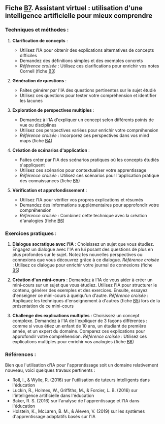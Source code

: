 ## Fiche [B7](<4.2.7. Assist virtuel IA.md>). Assistant virtuel : utilisation d'une intelligence artificielle pour mieux comprendre

### Techniques et méthodes :

1. **Clarification de concepts** :
   - Utilisez l'IA pour obtenir des explications alternatives de concepts difficiles
   - Demandez des définitions simples et des exemples concrets
   - *Référence croisée* : Utilisez ces clarifications pour enrichir vos notes Cornell (fiche [B3](<4.2.3. Meth Cornell notes.md>))

2. **Génération de questions** :
   - Faites générer par l'IA des questions pertinentes sur le sujet étudié
   - Utilisez ces questions pour tester votre compréhension et identifier les lacunes

3. **Exploration de perspectives multiples** :
   - Demandez à l'IA d'expliquer un concept selon différents points de vue ou disciplines
   - Utilisez ces perspectives variées pour enrichir votre compréhension
   - *Référence croisée* : Incorporez ces perspectives dans vos mind maps (fiche [B4](<4.2.4. Mind mapping.md>))

4. **Création de scénarios d'application** :
   - Faites créer par l'IA des scénarios pratiques où les concepts étudiés s'appliquent
   - Utilisez ces scénarios pour contextualiser votre apprentissage
   - *Référence croisée* : Utilisez ces scénarios pour l'application pratique des connaissances (fiche [B5](<4.2.5. Elaboration.md>))

5. **Vérification et approfondissement** :
   - Utilisez l'IA pour vérifier vos propres explications et résumés
   - Demandez des informations supplémentaires pour approfondir votre compréhension
   - *Référence croisée* : Combinez cette technique avec la création d'analogies (fiche [B6](<4.2.6. Techniques analogies.md>))

### Exercices pratiques :

1. **Dialogue socratique avec l'IA** :
   Choisissez un sujet que vous étudiez. Engagez un dialogue avec l'IA en lui posant des questions de plus en plus profondes sur le sujet. Notez les nouvelles perspectives ou connexions que vous découvrez grâce à ce dialogue.
   *Référence croisée* : Utilisez ce dialogue pour enrichir votre journal de connexions (fiche [B5](<4.2.5. Elaboration.md>))

2. **Création d'un mini-cours** :
   Demandez à l'IA de vous aider à créer un mini-cours sur un sujet que vous étudiez. Utilisez l'IA pour structurer le contenu, générer des exemples et des exercices. Ensuite, essayez d'enseigner ce mini-cours à quelqu'un d'autre.
   *Référence croisée* : Appliquez les techniques d'enseignement à d'autres (fiche [B5](<4.2.5. Elaboration.md>)) lors de la présentation de ce mini-cours

3. **Challenge des explications multiples** :
   Choisissez un concept complexe. Demandez à l'IA de l'expliquer de 3 façons différentes : comme si vous étiez un enfant de 10 ans, un étudiant de première année, et un expert du domaine. Comparez ces explications pour approfondir votre compréhension.
   *Référence croisée* : Utilisez ces explications multiples pour enrichir vos analogies (fiche [B6](<4.2.6. Techniques analogies.md>))

### Références :

Bien que l'utilisation d'IA pour l'apprentissage soit un domaine relativement nouveau, voici quelques travaux pertinents :

- Roll, I., & Wylie, R. (2016) sur l'utilisation de tuteurs intelligents dans l'éducation
- Luckin, R., Holmes, W., Griffiths, M., & Forcier, L. B. (2016) sur l'intelligence artificielle dans l'éducation
- Baker, R. S. (2016) sur l'analyse de l'apprentissage et l'IA dans l'éducation
- Holstein, K., McLaren, B. M., & Aleven, V. (2019) sur les systèmes d'apprentissage adaptatifs basés sur l'IA